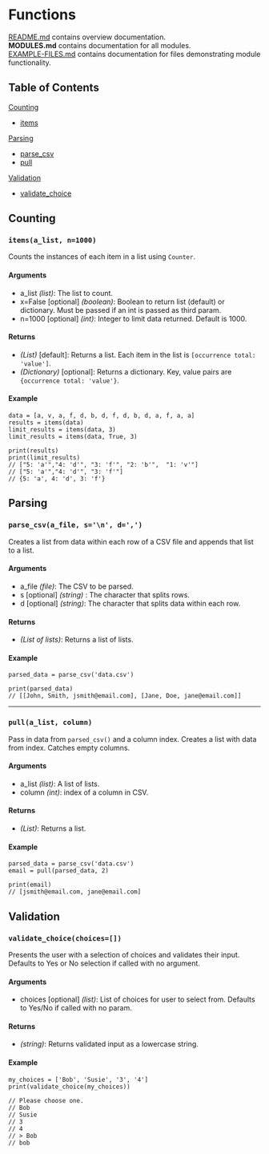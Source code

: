 # Functions  

[README.md](../README.md) contains overview documentation.  
__MODULES.md__ contains documentation for all modules.  
[EXAMPLE-FILES.md](/docs/EXAMPLE-FILES.md) contains documentation for files demonstrating module functionality.

## Table of Contents  
[Counting](https://github.com/robwa10/Parse-and-Analyze/blob/master/docs/MODULES.md#counting)  
* [items](https://github.com/robwa10/Parse-and-Analyze/blob/master/docs/MODULES.md#itemsa_list-n1000)

[Parsing](https://github.com/robwa10/Parse-and-Analyze/blob/master/docs/MODULES.md#parsing)  
* [parse_csv](https://github.com/robwa10/Parse-and-Analyze/blob/master/docs/MODULES.md#parse_csva_file-sn-d)  
* [pull](https://github.com/robwa10/Parse-and-Analyze/blob/master/docs/MODULES.md#pulla_list-n)

[Validation](https://github.com/robwa10/Parse-and-Analyze/blob/master/docs/MODULES.md#validation)  
* [validate_choice](https://github.com/robwa10/Parse-and-Analyze/blob/master/docs/MODULES.md#validate_choicechoices[])


## Counting  

### `items(a_list, n=1000)`  
Counts the instances of each item in a list using `Counter`.  

#### Arguments  
- a_list *(list)*: The list to count.  
- x=False [optional] *(boolean)*: Boolean to return list (default) or dictionary. Must be passed if an int is passed as third param.  
- n=1000 [optional] *(int)*: Integer to limit data returned. Default is 1000.  


#### Returns  
- *(List)* [default]: Returns a list. Each item in the list is `[occurrence total: 'value']`.
- *(Dictionary)* [optional]: Returns a dictionary. Key, value pairs are `{occurrence total: 'value'}`.

#### Example  
```
data = [a, v, a, f, d, b, d, f, d, b, d, a, f, a, a]
results = items(data)
limit_results = items(data, 3)
limit_results = items(data, True, 3)

print(results)
print(limit_results)
// ["5: 'a'","4: 'd'", "3: 'f'", "2: 'b'",  "1: 'v'"]
// ["5: 'a'","4: 'd'", "3: 'f'"]
// {5: 'a', 4: 'd', 3: 'f'}
```

## Parsing

### `parse_csv(a_file, s='\n', d=',')`  
Creates a list from data within each row of a CSV file and appends that list to a list.

#### Arguments
- a_file *(file)*: The CSV to be parsed.
- s [optional] *(string)* : The character that splits rows.
- d [optional] *(string)*: The character that splits data within each row.

#### Returns
- *(List of lists)*: Returns a list of lists.  

#### Example
```
parsed_data = parse_csv('data.csv')

print(parsed_data)
// [[John, Smith, jsmith@email.com], [Jane, Doe, jane@email.com]]
```  
___  

### `pull(a_list, column)`  
Pass in data from `parsed_csv()` and a column index. Creates a list with data from index. Catches empty columns.

#### Arguments  
- a_list *(list)*: A list of lists.
- column *(int)*: index of a column in CSV.

#### Returns  
- *(List)*: Returns a list.  

#### Example  
```
parsed_data = parse_csv('data.csv')  
email = pull(parsed_data, 2)

print(email)
// [jsmith@email.com, jane@email.com]
```
## Validation

### `validate_choice(choices=[])`  
Presents the user with a selection of choices and validates their input. Defaults to Yes or No selection if called with no argument.

#### Arguments
- choices [optional] *(list)*: List of choices for user to select from. Defaults to Yes/No if called with no param.

#### Returns
- *(string)*: Returns validated input as a lowercase string.  

#### Example
```
my_choices = ['Bob', 'Susie', '3', '4']
print(validate_choice(my_choices))

// Please choose one.
// Bob
// Susie
// 3
// 4
// > Bob
// bob
```  
